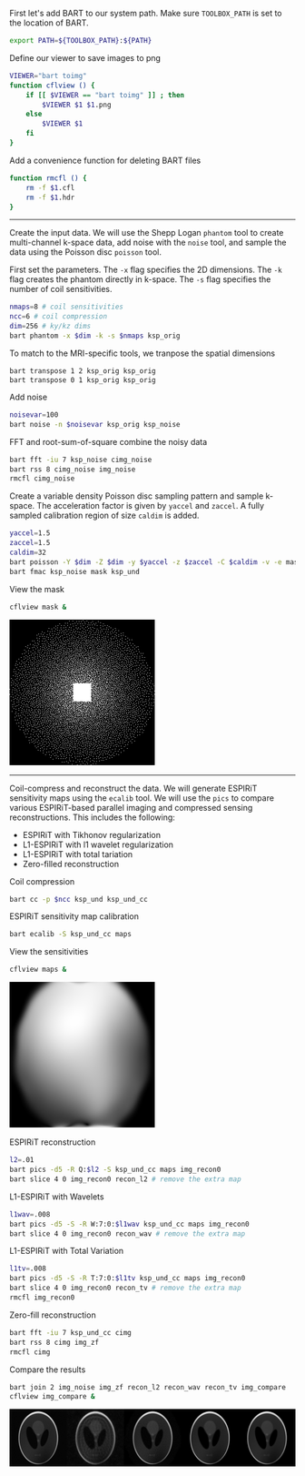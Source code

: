 First let's add BART to our system path. Make sure `TOOLBOX_PATH` is set to the location of BART.
```bash
export PATH=${TOOLBOX_PATH}:${PATH}
```

Define our viewer to save images to png
```bash
VIEWER="bart toimg"
function cflview () {
	if [[ $VIEWER == "bart toimg" ]] ; then
		$VIEWER $1 $1.png
	else
		$VIEWER $1
	fi
}
```

Add a convenience function for deleting BART files
```bash
function rmcfl () {
	rm -f $1.cfl
	rm -f $1.hdr
}
```

---

Create the input data. We will use the Shepp Logan `phantom` tool to create 
multi-channel k-space data, add noise with the `noise` tool, and sample the data using
the Poisson disc `poisson` tool.

First set the parameters. The `-x` flag specifies the 2D dimensions. The `-k` flag creates the phantom directly in k-space.
The `-s` flag specifies the number of coil sensitivities.
```bash
nmaps=8 # coil sensitivities
ncc=6 # coil compression
dim=256 # ky/kz dims
bart phantom -x $dim -k -s $nmaps ksp_orig
```

To match to the MRI-specific tools, we tranpose the spatial dimensions
```
bart transpose 1 2 ksp_orig ksp_orig
bart transpose 0 1 ksp_orig ksp_orig
```

Add noise
```bash
noisevar=100
bart noise -n $noisevar ksp_orig ksp_noise
```

FFT and root-sum-of-square combine the noisy data
```bash
bart fft -iu 7 ksp_noise cimg_noise
bart rss 8 cimg_noise img_noise
rmcfl cimg_noise
```

Create a variable density Poisson disc sampling pattern and sample k-space. The acceleration factor is given by `yaccel` and `zaccel`.
A fully sampled calibration region of size `caldim` is added.
```bash
yaccel=1.5
zaccel=1.5
caldim=32
bart poisson -Y $dim -Z $dim -y $yaccel -z $zaccel -C $caldim -v -e mask
bart fmac ksp_noise mask ksp_und
```

View the mask
```bash
cflview mask &
```

![](images/mask.png?raw=true)


---

Coil-compress and reconstruct the data. We will generate ESPIRiT sensitivity maps using the `ecalib` tool. We will use
the `pics` to compare various ESPIRiT-based parallel imaging and compressed sensing reconstructions. This includes the
following:
* ESPIRiT with Tikhonov regularization
* L1-ESPIRiT with l1 wavelet regularization
* L1-ESPIRiT with total tariation
* Zero-filled reconstruction

Coil compression
```bash
bart cc -p $ncc ksp_und ksp_und_cc
```

ESPIRiT sensitivity map calibration
```bash
bart ecalib -S ksp_und_cc maps
```

View the sensitivities
```bash
cflview maps &
```
![](images/sens-0000.png?raw=true)

ESPIRiT reconstruction
```bash
l2=.01
bart pics -d5 -R Q:$l2 -S ksp_und_cc maps img_recon0
bart slice 4 0 img_recon0 recon_l2 # remove the extra map
```

L1-ESPIRiT with Wavelets
```bash
l1wav=.008
bart pics -d5 -S -R W:7:0:$l1wav ksp_und_cc maps img_recon0
bart slice 4 0 img_recon0 recon_wav # remove the extra map
```

L1-ESPIRiT with Total Variation
```bash
l1tv=.008
bart pics -d5 -S -R T:7:0:$l1tv ksp_und_cc maps img_recon0
bart slice 4 0 img_recon0 recon_tv # remove the extra map
rmcfl img_recon0
```

Zero-fill reconstruction
```bash
bart fft -iu 7 ksp_und_cc cimg
bart rss 8 cimg img_zf
rmcfl cimg
```

Compare the results
```bash
bart join 2 img_noise img_zf recon_l2 recon_wav recon_tv img_compare
cflview img_compare &
```
![](images/img_compare.png?raw=true)
